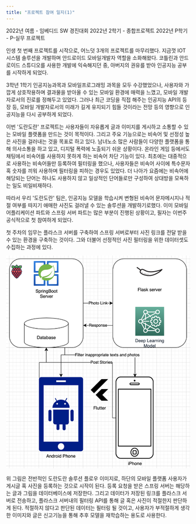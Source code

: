 ```yaml
---
title: "프로젝트 참여 일지(1)"
---
```

2022년 여름 - 임베디드 SW 경진대회
2022년 2학기 - 종합프로젝트
2022년 P학기 - P-실무 프로젝트

인생 첫 번째 프로젝트를 시작으로, 어느덧 3개의 프로젝트를 마무리했다.
지금껏 IOT 시스템 솔루션을 개발하며 안드로이드 모바일개발자 역할을 소화해왔다.
코틀린과 안드로이드 스튜디오를 사용한 개발에 익숙해지던 중, 아버지의 권유를 받아 인공지능 공부를 시작하게 되었다.

3학년 1학기 인공지능과목과 모바일프로그래밍 과목을 모두 수강했었으나, 사용자와 가깝게 상호작용하며 결과물을 받아올 수 있는 모바일 환경에 매력을 느꼈고, 모바일 개발자로서의 진로를 정해두고 있었다. 그러나 최근 코딩을 직접 해주는 인공지능 API의 등장 등, 모바일 개발자로서의 미래가 길게 유지되기 힘들 것이라는 전망 등의 영향으로 인공지능을 다시 공부하게 되었다.

이번 '도란도란' 프로젝트는 사용자들이 자유롭게 글과 이미지를 게시하고 소통할 수 있는 모바일 플랫폼을 만드는 것이 목적이다. 그리고 주요 기능으로는 비속어 및 선정성 높은 사진을 걸러내는 것을 목표로 하고 있다. 남녀노소 많은 사람들이 다양한 플랫폼을 통해 의사소통을 하고 있고, 디지털 폭력에 노출되기 쉬운 상황이다. 온라인 게임 등에서도 채팅에서 비속어를 사용하지 못하게 하는 비속어 차단 기능이 있다. 최초에는 대중적으로 사용하는 비속어들만 등록하여 필터링을 했으나, 사용자들은 비속어 사이에 특수문자 혹 숫자를 끼워 사용하며 필터링을 피하는 경우도 있었다. 더 나아가 요즘에는 비속어에 해당되는 단어는 하나도 사용하지 않고 일상적인 단어들로만 구성하여 상대방을 모욕하는 일도 비일비재하다.

따라서 우리 '도란도란' 팀은, 인공지능 모델을 학습시켜 변형된 비속어 문자메시지나 적절 여부를 따지기 애매한 사진도 걸러낼 수 있는 솔루션을 개발하기로했다.
이미 모바일 어플리케이션 파트와 스프링 서버 파트는 많은 부분이 진행된 상황이고, 필자는 이번주 공식적으로 첫 참여하게 되었다.

첫 주차의 임무는 플라스크 서버를 구축하여 스프링 서버로부터 사진 링크를 전달 받을 수 있는 환경을 구축하는 것이다.
그와 더불어 선정적인 사진 필터링을 위한 데이터셋도 수집하는 과정에 있다.

![png](../assets/project_flow.png)

위 그림은 전반적인 도란도란 솔루션 플로우 이미지로, 하단의 모바일 플랫폼 사용자가 게시글 혹 사진을 등록하는 것으로 시작이 된다.
등록 요청을 받은 스프링 서버는 해당하는 글과 그림을 데이터베이스에 저장한다.
그리고 데이터가 저장된 링크를 플라스크 서버로 전송하고, 플라스크 서버내의 필터링 API를 통해 글 혹은 사진이 적절한지 판단하게 된다.
적절하지 않다고 판단된 데이터는 필터링 될 것이고, 사용자가 부적절하게 생각한 이미지와 글은 신고기능을 통해 추후 모델을 재학습하는 용도로 사용한다.